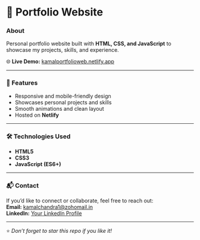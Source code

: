 # 💼 Portfolio Website

### About  
Personal portfolio website built with **HTML, CSS, and JavaScript** to showcase my projects, skills, and experience.

🌐 **Live Demo:** [kamalportfolioweb.netlify.app](https://kamalportfolioweb.netlify.app/)

---

### 🧩 Features  
- Responsive and mobile-friendly design  
- Showcases personal projects and skills  
- Smooth animations and clean layout  
- Hosted on **Netlify**

---

### 🛠️ Technologies Used  
- **HTML5**  
- **CSS3**  
- **JavaScript (ES6+)**

---

### 📬 Contact  
If you’d like to connect or collaborate, feel free to reach out:  
**Email:** kamalchandra1@zohomail.in  
**LinkedIn:** [Your LinkedIn Profile](https://linkedin.com/in/kamalchandra)

---

⭐ *Don’t forget to star this repo if you like it!*
